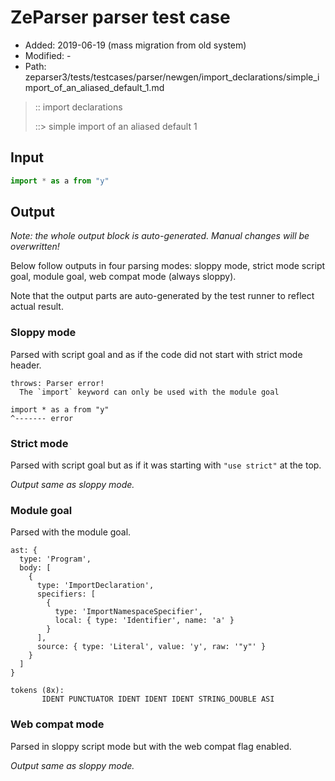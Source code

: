 # ZeParser parser test case

- Added: 2019-06-19 (mass migration from old system)
- Modified: -
- Path: zeparser3/tests/testcases/parser/newgen/import_declarations/simple_import_of_an_aliased_default_1.md

> :: import declarations
>
> ::> simple import of an aliased default 1

## Input

`````js
import * as a from "y"
`````

## Output

_Note: the whole output block is auto-generated. Manual changes will be overwritten!_

Below follow outputs in four parsing modes: sloppy mode, strict mode script goal, module goal, web compat mode (always sloppy).

Note that the output parts are auto-generated by the test runner to reflect actual result.

### Sloppy mode

Parsed with script goal and as if the code did not start with strict mode header.

`````
throws: Parser error!
  The `import` keyword can only be used with the module goal

import * as a from "y"
^------- error
`````

### Strict mode

Parsed with script goal but as if it was starting with `"use strict"` at the top.

_Output same as sloppy mode._

### Module goal

Parsed with the module goal.

`````
ast: {
  type: 'Program',
  body: [
    {
      type: 'ImportDeclaration',
      specifiers: [
        {
          type: 'ImportNamespaceSpecifier',
          local: { type: 'Identifier', name: 'a' }
        }
      ],
      source: { type: 'Literal', value: 'y', raw: '"y"' }
    }
  ]
}

tokens (8x):
       IDENT PUNCTUATOR IDENT IDENT IDENT STRING_DOUBLE ASI
`````


### Web compat mode

Parsed in sloppy script mode but with the web compat flag enabled.

_Output same as sloppy mode._
